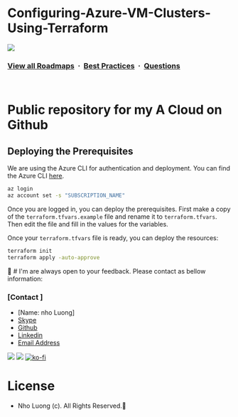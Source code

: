 # Configuring-Azure-VM-Clusters-Using-Terraform

![](https://i.imgur.com/waxVImv.png)
### [View all Roadmaps](https://github.com/nholuongut/all-roadmaps) &nbsp;&middot;&nbsp; [Best Practices](https://github.com/nholuongut/all-roadmaps/blob/main/public/best-practices/) &nbsp;&middot;&nbsp; [Questions](https://www.linkedin.com/in/nholuong/)
<br/>

# Public repository for my A Cloud on Github

## Deploying the Prerequisites

We are using the Azure CLI for authentication and deployment. You can find the Azure CLI [here](https://docs.microsoft.com/en-us/cli/azure/install-azure-cli?view=azure-cli-latest).

```bash
az login
az account set -s "SUBSCRIPTION_NAME"
```

Once you are logged in, you can deploy the prerequisites. First make a copy of the `terraform.tfvars.example` file and rename it to `terraform.tfvars`. Then edit the file and fill in the values for the variables.

Once your `terraform.tfvars` file is ready, you can deploy the resources:

```bash
terraform init
terraform apply -auto-approve
```

🚀 # I'm are always open to your feedback.  Please contact as bellow information:
### [Contact ]
* [Name: nho Luong]
* [Skype](luongutnho_skype)
* [Github](https://github.com/nholuongut/)
* [Linkedin](https://www.linkedin.com/in/nholuong/)
* [Email Address](luongutnho@hotmail.com)

![](https://i.imgur.com/waxVImv.png)
![](bitfield.png)
[![ko-fi](https://ko-fi.com/img/githubbutton_sm.svg)](https://ko-fi.com/nholuong)

# License
* Nho Luong (c). All Rights Reserved.🌟

